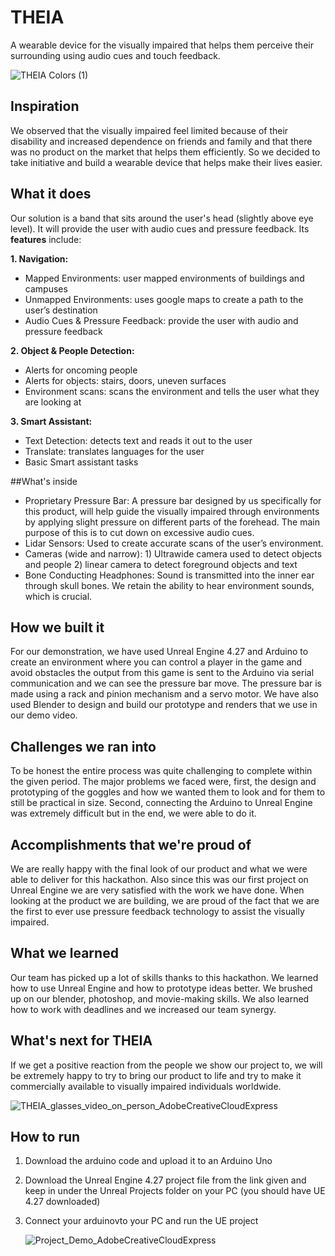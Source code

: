 # THEIA

A wearable device for the visually impaired that helps them perceive their surrounding using audio cues and touch feedback.

   ![THEIA Colors (1)](https://user-images.githubusercontent.com/47842976/164945420-c7b99863-b1e4-4dd8-8d6d-12700a695c77.png)


## Inspiration
We observed that the visually impaired feel limited because of their disability and increased dependence on friends and family and that there was no product on the market that helps them efficiently. So we decided to take initiative and build a wearable device that helps make their lives easier.

## What it does
Our solution is a band that sits around the user's head (slightly above eye level). It will provide the user with audio cues and pressure feedback. 
Its **features** include:

**1. Navigation:** 
- Mapped Environments: user mapped environments of buildings and campuses 
- Unmapped Environments: uses google maps to create a path to the user’s destination
- Audio Cues & Pressure Feedback: provide the user with audio and pressure feedback

**2. Object & People Detection:**
- Alerts for oncoming people
- Alerts for objects: stairs, doors, uneven surfaces
- Environment scans: scans the environment and tells the user what they are looking at

**3. Smart Assistant:**
- Text Detection: detects text and reads it out to the user
- Translate: translates languages for the user
- Basic Smart assistant tasks

##What's inside
- Proprietary Pressure Bar: A pressure bar designed by us specifically for this product, will help guide the visually impaired through environments by applying slight pressure on different parts of the forehead. The main purpose of this is to cut down on excessive audio cues.
- Lidar Sensors: Used to create accurate scans of the user’s environment.
- Cameras (wide and narrow): 1) Ultrawide camera used to detect objects and people 
                                                    2) linear camera to detect foreground objects and text
- Bone Conducting Headphones: Sound is transmitted into the inner ear through skull bones. We retain the ability to hear environment sounds, which is crucial.

## How we built it
For our demonstration, we have used Unreal Engine 4.27 and Arduino to create an environment where you can control a player in the game and avoid obstacles the output from this game is sent to the Arduino via serial communication and we can see the pressure bar move. The pressure bar is made using a rack and pinion mechanism and a servo motor.
We have also used Blender to design and build our prototype and renders that we use in our demo video.

## Challenges we ran into
To be honest the entire process was quite challenging to complete within the given period. 
The major problems we faced were, first, the design and prototyping of the goggles and how we wanted them to look and for them to still be practical in size. Second, connecting the Arduino to Unreal Engine was extremely difficult but in the end, we were able to do it.

## Accomplishments that we're proud of
We are really happy with the final look of our product and what we were able to deliver for this hackathon. Also since this was our first project on Unreal Engine we are very satisfied with the work we have done.
When looking at the product we are building, we are proud of the fact that we are the first to ever use pressure feedback technology to assist the visually impaired.

## What we learned
Our team has picked up a lot of skills thanks to this hackathon. We learned how to use Unreal Engine and how to prototype ideas better. We brushed up on our blender, photoshop, and movie-making skills. We also learned how to work with deadlines and we increased our team synergy.

## What's next for THEIA 
If we get a positive reaction from the people we show our project to, we will be extremely happy to try to bring our product to life and try to make it commercially available to visually impaired individuals worldwide.

   ![THEIA_glasses_video_on_person_AdobeCreativeCloudExpress](https://user-images.githubusercontent.com/47842976/164945357-41c2e55d-87c8-439c-941d-438b1380fa15.gif)


## How to run 
1. Download the arduino code and upload it to an Arduino Uno
2. Download the Unreal Engine 4.27 project file from the link given and keep in under the Unreal Projects folder on your PC (you should have UE 4.27 downloaded)
3. Connect your arduinovto your PC and run the UE project 

      ![Project_Demo_AdobeCreativeCloudExpress](https://user-images.githubusercontent.com/47842976/164945434-ff695dde-4979-4763-8a3b-3799c2dc3bec.gif)
